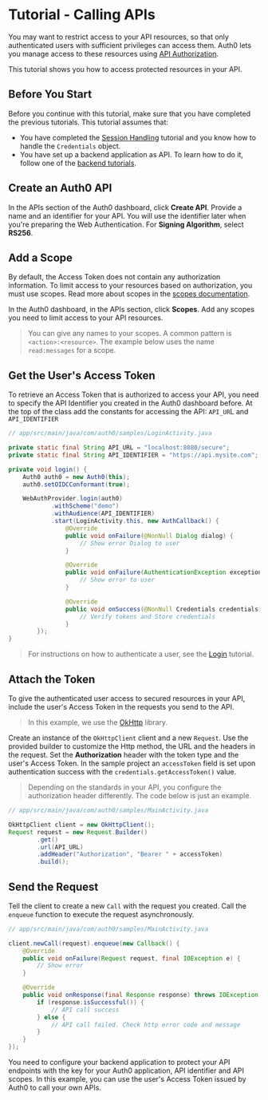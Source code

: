 # Tutorial - Calling APIs

You may want to restrict access to your API resources, so that only authenticated users with sufficient privileges can access them. Auth0 lets you manage access to these resources using [API Authorization](https://auth0.com/docs/authorization).

This tutorial shows you how to access protected resources in your API.

## Before You Start

Before you continue with this tutorial, make sure that you have completed the previous tutorials. This tutorial assumes that:
- You have completed the [Session Handling](../03-Session-Handling/TUTORIAL.md) tutorial and you know how to handle the `Credentials` object.
- You have set up a backend application as API. To learn how to do it, follow one of the [backend tutorials](https://auth0.com/docs/quickstart/backend).

## Create an Auth0 API

In the APIs section of the Auth0 dashboard, click **Create API**. Provide a name and an identifier for your API.
You will use the identifier later when you're preparing the Web Authentication.
For **Signing Algorithm**, select **RS256**.

## Add a Scope

By default, the Access Token does not contain any authorization information. To limit access to your resources based on authorization, you must use scopes. Read more about scopes in the [scopes documentation](https://auth0.com/docs/scopes).

In the Auth0 dashboard, in the APIs section, click **Scopes**. Add any scopes you need to limit access to your API resources.

> You can give any names to your scopes. A common pattern is `<action>:<resource>`. The example below uses the name `read:messages` for a scope.

## Get the User's Access Token

To retrieve an Access Token that is authorized to access your API, you need to specify the API Identifier you created in the Auth0 dashboard before. At the top of the class add the constants for accessing the API: `API_UR`L and `API_IDENTIFIER`

```java
// app/src/main/java/com/auth0/samples/LoginActivity.java

private static final String API_URL = "localhost:8080/secure";
private static final String API_IDENTIFIER = "https://api.mysite.com";

private void login() {
    Auth0 auth0 = new Auth0(this);
    auth0.setOIDCConformant(true);

    WebAuthProvider.login(auth0)
            .withScheme("demo")
            .withAudience(API_IDENTIFIER)
            .start(LoginActivity.this, new AuthCallback() {
                @Override
                public void onFailure(@NonNull Dialog dialog) {
                    // Show error Dialog to user
                }

                @Override
                public void onFailure(AuthenticationException exception) {
                    // Show error to user
                }

                @Override
                public void onSuccess(@NonNull Credentials credentials) {
                    // Verify tokens and Store credentials
                }
        });
}
```

> For instructions on how to authenticate a user, see the [Login](../00-Login/TUTORIAL.md) tutorial.

## Attach the Token

To give the authenticated user access to secured resources in your API, include the user's Access Token in the requests you send to the API.

> In this example, we use the [OkHttp](https://github.com/square/okhttp) library.

Create an instance of the `OkHttpClient` client and a new `Request`. Use the provided builder to customize the Http method, the URL and the headers in the request. Set the **Authorization** header with the token type and the user's Access Token. In the sample project an `accessToken` field is set upon authentication success with the `credentials.getAccessToken()` value.

> Depending on the standards in your API, you configure the authorization header differently. The code below is just an example.


```java
// app/src/main/java/com/auth0/samples/MainActivity.java

OkHttpClient client = new OkHttpClient();
Request request = new Request.Builder()
        .get()
        .url(API_URL)
        .addHeader("Authorization", "Bearer " + accessToken)
        .build();
```

## Send the Request

Tell the client to create a new `Call` with the request you created. Call the `enqueue` function to execute the request asynchronously.

```java
// app/src/main/java/com/auth0/samples/MainActivity.java

client.newCall(request).enqueue(new Callback() {
    @Override
    public void onFailure(Request request, final IOException e) {
        // Show error
    }

    @Override
    public void onResponse(final Response response) throws IOException {
        if (response.isSuccessful()) {
            // API call success
        } else {
            // API call failed. Check http error code and message
        }
    }
});
```

You need to configure your backend application to protect your API endpoints with the key for your Auth0 application, API identifier and API scopes. In this example, you can use the user's Access Token issued by Auth0 to call your own APIs.
